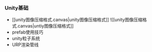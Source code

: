 ### Unity基础
- [[unity图像压缩格式.canvas|unity图像压缩格式]]
![[unity图像压缩格式.canvas|untiy图像压缩格式]]
- prefab使用技巧
- unity粒子系统 
- URP渲染管线
